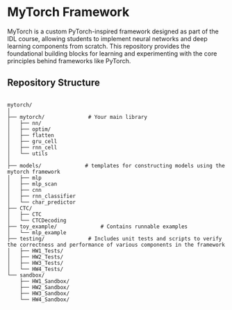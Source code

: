 # MyTorch Framework 

MyTorch is a custom PyTorch-inspired framework designed as part of the IDL course, allowing students to implement neural networks and deep learning components from scratch. This repository provides the foundational building blocks for learning and experimenting with the core principles behind frameworks like PyTorch.

## Repository Structure

```plaintext

mytorch/
│
├── mytorch/              # Your main library
│   ├── nn/
│   ├── optim/
│   ├── flatten
│   ├── gru_cell
│   ├── rnn_cell
│   └── utils
│
├── models/              # templates for constructing models using the mytorch framework           
│   ├── mlp
│   ├── mlp_scan
│   ├── cnn
│   ├── rnn_classifier
│   └── char_predictor
├── CTC/              
│   ├── CTC
│   └── CTCDecoding
├── toy_example/              # Contains runnable examples
│   └── mlp_example
├── testing/              # Includes unit tests and scripts to verify the correctness and performance of various components in the framework
│   ├── HW1_Tests/
│   ├── HW2_Tests/
│   ├── HW3_Tests/
│   └── HW4_Tests/
└── sandbox/
    ├── HW1_Sandbox/
    ├── HW2_Sandbox/
    ├── HW3_Sandbox/
    └── HW4_Sandbox/

